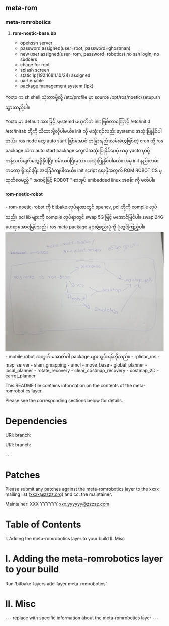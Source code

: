 <h2> meta-rom </h2>   
        <h3>meta-romrobotics</h3>
	    <ol>
		 <li><b>rom-noetic-base.bb</b></li>
		    <ul>
		        <li>opehssh server </li>
				<li>password assigned(user=root, password=ghostman) </li>
				<li>new user assigned(user=rom, password=robotics) no ssh login, no sudoers </li>
				<li>chage for root</li>
				<li>splash screen</li>
				<li>static ip(192.168.1.10/24) assigned</li>
				<li>uart enable</li>
				<li>package management system (ipk) </li>
		    </ul>	       
	    </ol>
	    <p>Yocto က sh shell သုံးတာမို့လို့  /etc/profile မှာ source /opt/ros/noetic/setup.sh သွားထည့်ပါ။</p>
	    <p>
	    Yocto မှာ default အားဖြင့် systemd မဟုတ်ဘဲ init ဖြစ်တာကြောင့် /etc/init.d /etc/initab တို့ကို သိထားဖို့လိုပါမယ်။ init ကို မသုံးရင်လည်း systemd အသုံးပြုနိုင်ပါတယ်။ ros node တွေ auto start ဖြစ်အောင် တခြားနည်းလမ်းတွေဖြစ်တဲ့ cron တို့ ros package ထဲက auto start package တွေလဲအသုံးပြုနိုင်ပေမဲ့ ယခု yocto မှာမို့ ကန့်သတ်ချက်တွေရှိနိုင်ပြီး စမ်းသပ်ပြီးမှသာ အသုံးပြုနိုင်ပါမယ်။ အခု init နည်းလမ်းကတော့ ရိုးရှင်းပြီး အခြေခံကျပါတယ်။ init script ရေးဖို့အတွက် ROM ROBOTICS မှထုတ်ဝေမည့် " အဆင့်မြင့် ROBOT " စာအုပ်  embedded linux အခန်း  ကို ဖတ်ပါ။</p>

<h4> rom-noetic-robot</h4>
- rom-noetic-robot ကို bitbake လုပ်ရတာတွင် opencv, pcl တို့ကို compile လုပ်သည်။ pcl lib များကို compile လုပ်ရာတွင် swap 5G ဖြင့် မအောင်မြင်ပါ။ swap 24G ပေးရာအောင်မြင်သည်။ ros meta package များဖွဲ့စည်းပုံကို ပုံတွင်ကြည့်ပါ။
<img src="images/map.png" />
- mobile robot အတွက် အောက်ပါ package များသွင်းရန်လိုသည်။
		- rplidar_ros
		- map_server
		- slam_gmapping
		- amcl
		- move_base
		- global_planner
		- local_planner
		- rotate_recovery
		- clear_costmap_recovery
		- costmap_2D
		- carrot_planner

	
   



This README file contains information on the contents of the meta-romrobotics layer.

Please see the corresponding sections below for details.

Dependencies
============

  URI: <first dependency>
  branch: <branch name>

  URI: <second dependency>
  branch: <branch name>

  .
  .
  .

Patches
=======

Please submit any patches against the meta-romrobotics layer to the xxxx mailing list (xxxx@zzzz.org)
and cc: the maintainer:

Maintainer: XXX YYYYYY <xxx.yyyyyy@zzzzz.com>

Table of Contents
=================

  I. Adding the meta-romrobotics layer to your build
 II. Misc


I. Adding the meta-romrobotics layer to your build
=================================================

Run 'bitbake-layers add-layer meta-romrobotics'

II. Misc
========

--- replace with specific information about the meta-romrobotics layer ---
